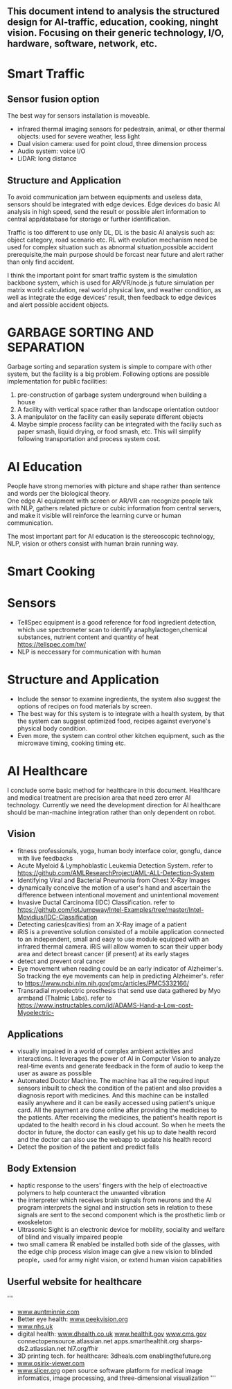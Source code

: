 This document intend to analysis the structured design for AI-traffic, education, cooking, ninght vision. Focusing on their generic technology, I/O, hardware, software, network, etc.
---
# Smart Traffic
## Sensor fusion option
The best way for sensors installation is moveable.
* infrared thermal imaging sensors for pedestrain, animal, or other thermal objects: used for severe weather, less light  
* Dual vision camera: used for point cloud, three dimension process  
* Audio system: voice I/O  
* LiDAR: long distance
## Structure and Application
To avoid communication jam between equipments and useless data, sensors should be integrated with edge devices. Edge devices do basic AI analysis in high speed, send the result or possible alert information to central app/database for storage or further identification.  
  
Traffic is too different to use only DL, DL is the basic AI analysis such as: object category, road scenario etc. RL with evolution mechanism need be used for complex situation such as abnormal situation,possible accident prerequisite,the main purpose should be forcast near future and alert rather than only find accident.  
  
I think the important point for smart traffic system is the simulation backbone system, which is used for AR/VR/node.js future simulation per matrix world calculation, real world physical law, and weather condition, as well as integrate the edge devices' result, then feedback to edge devices and alert possible accident objects.  
  
# GARBAGE SORTING AND SEPARATION
Garbage sorting and separation system is simple to compare with other system, but the facility is a big problem. Following options are possible implementation for public facilities:  
1. pre-construction of garbage system underground when building a house  
2. A facility with vertical space rather than landscape orientation outdoor  
3. A manipulator on the facility can easily seperate different objects  
4. Maybe simple process facility can be integrated with the faciliy such as paper smash, liquid drying, or food smash, etc. This will simplify following transportation and process system cost.  

# AI Education
People have strong memories with picture and shape rather than sentence and words per the biological theory.  
One edge AI equipment with screen or AR/VR can recognize people talk with NLP, gathers related picture or cubic information from central servers, and make it visible will reinforce the learning curve or human communication.  
  
The most important part for AI education is the stereoscopic technology, NLP, vision or others consist with human brain running way.  

# Smart Cooking
# Sensors
* TellSpec equipment is a good reference for food ingredient detection, which use spectrometer scan to identify anaphylactogen,chemical substances, nutrient content and quantity of heat  https://tellspec.com/tw/  
* NLP is neccessary for communication with human

# Structure and Application
* Include the sensor to examine ingredients, the system also suggest the options of recipes on food materials by screen.   
* The best way for this system is to integrate with a health system, by that the system can suggest optimized food, recipes against everyone's physical body condition.  
* Even more, the system can control other kitchen equipment, such as the microwave timing, cooking timing etc.  

# AI Healthcare
I conclude some basic method for healthcare in this document. Healthcare and medical treatment are precision area that need zero error AI technology. Currently we need the development direction for AI healthcare should be man-machine integration rather than only dependent on robot.  

## Vision 
* fitness professionals, yoga, human body interface color, gongfu, dance with live feedbacks     
* Acute Myeloid & Lymphoblastic Leukemia Detection System. refer to https://github.com/AMLResearchProject/AML-ALL-Detection-System  
* Identifying Viral and Bacterial Pneumonia from Chest X-Ray Images    
* dynamically conceive the motion of a user's hand and ascertain the difference between intentional movement and unintentional movement  
* Invasive Ductal Carcinoma (IDC) Classification. refer to https://github.com/iotJumpway/Intel-Examples/tree/master/Intel-Movidius/IDC-Classification  
* Detecting caries(cavities) from an X-Ray image of a patient  
* iRiS is a preventive solution consisted of a mobile application connected to an independent, small and easy to use module equipped with an infrared thermal camera. iRiS will allow women to scan their upper body area and detect breast cancer (if present) at its early stages  
* detect and prevent oral cancer  
* Eye movement when reading could be an early indicator of Alzheimer's. So tracking the eye movements can help in predicting  Alzheimer's. refer to https://www.ncbi.nlm.nih.gov/pmc/articles/PMC5332166/     
* Transradial myoelectric prosthesis that send use data gathered by Myo armband (Thalmic Labs). refer to https://www.instructables.com/id/ADAMS-Hand-a-Low-cost-Myoelectric-  

## Applications
* visually impaired in a world of complex ambient activities and interactions. It leverages the power of AI in Computer Vision to analyze real-time events and generate feedback in the form of audio to keep the user as aware as possible  
* Automated Doctor Machine. The machine has all the required input sensors inbuilt to check the condition of the patient and also provides a diagnosis report with medicines. And this machine can be installed easily anywhere and it can be easily accessed using patient's unique card. All the payment are done online after providing the medicines to the patients. After receiving the medicines, the patient's health report is updated to the health record in his cloud account. So when he meets the doctor in future, the doctor can easily get his up to date health record and the doctor can also use the webapp to update his health record  
* Detect the position of the patient and predict falls  

## Body Extension
* haptic response to the users' fingers with the help of electroactive polymers to help counteract the unwanted vibration  
* the interpreter which receives brain signals from neurons and the AI program interprets the signal and instruction sets in relation to these signals are sent to the second component which is the prosthetic limb or exoskeleton  
* Ultrasonic Sight is an electronic device for mobility, sociality and welfare of blind and visually impaired people  
* two small camera IR enabled be installed both side of the glasses, with the edge chip process vision image can give a new vision to blinded people，used for army night vision, or extend human vision capabilities

## Userful website for healthcare
'''
* www.auntminnie.com  
* Better eye health: www.peekvision.org  
* www.nhs.uk  
* digital health: www.dhealth.co.uk www.healthit.gov www.cms.gov connectopensource.atlassian.net apps.smarthealthit.org sharps-ds2.atlassian.net hl7.org/fhir   
* 3D printing tech. for healthcare: 3dheals.com enablingthefuture.org
* www.osirix-viewer.com  
* www.slicer.org open source software platform for medical image informatics, image processing, and three-dimensional visualization
'''

